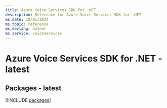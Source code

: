```yaml
---
title: Azure Voice Services SDK for .NET
description: Reference for Azure Voice Services SDK for .NET
ms.date: 10/01/2024
ms.topic: reference
ms.devlang: dotnet
ms.service: voiceservices
---
```

# Azure Voice Services SDK for .NET - latest
## Packages - latest
[!INCLUDE [packages](voice-services-index.md)]